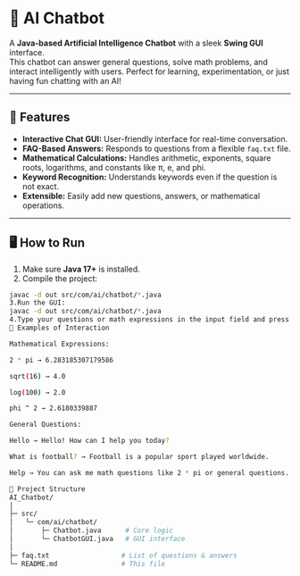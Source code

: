 # 🤖 AI Chatbot

A **Java-based Artificial Intelligence Chatbot** with a sleek **Swing GUI** interface.  
This chatbot can answer general questions, solve math problems, and interact intelligently with users. Perfect for learning, experimentation, or just having fun chatting with an AI!

---

## 🌟 Features

- **Interactive Chat GUI:** User-friendly interface for real-time conversation.
- **FAQ-Based Answers:** Responds to questions from a flexible `faq.txt` file.
- **Mathematical Calculations:** Handles arithmetic, exponents, square roots, logarithms, and constants like π, e, and phi.
- **Keyword Recognition:** Understands keywords even if the question is not exact.
- **Extensible:** Easily add new questions, answers, or mathematical operations.

---

## 🖥️ How to Run

1. Make sure **Java 17+** is installed.
2. Compile the project:
```bash
javac -d out src/com/ai/chatbot/*.java
3.Run the GUI:
javac -d out src/com/ai/chatbot/*.java
4.Type your questions or math expressions in the input field and press Send.
📝 Examples of Interaction

Mathematical Expressions:

2 * pi → 6.283185307179586

sqrt(16) → 4.0

log(100) → 2.0

phi ^ 2 → 2.6180339887

General Questions:

Hello → Hello! How can I help you today?

What is football? → Football is a popular sport played worldwide.

Help → You can ask me math questions like 2 * pi or general questions.

📂 Project Structure
AI_Chatbot/
│
├─ src/
│   └─ com/ai/chatbot/
│       ├─ Chatbot.java      # Core logic
│       └─ ChatbotGUI.java   # GUI interface
│
├─ faq.txt                  # List of questions & answers
└─ README.md                # This file


